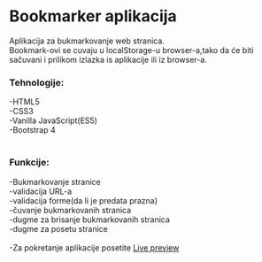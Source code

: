 # Bookmarker aplikacija
Aplikacija za bukmarkovanje web stranica.<br>
Bookmark-ovi se cuvaju u localStorage-u browser-a,tako da će biti sačuvani i prilikom izlazka is aplikacije ili iz browser-a.
### Tehnologije: <br>
-HTML5 <br>
-CSS3 <br>
-Vanilla JavaScript(ES5) <br>
-Bootstrap 4 <br>
 <br>
### Funkcije: <br>
-Bukmarkovanje stranice <br>
-validacija URL-a <br>
-validacija forme(da li je predata prazna) <br>
-čuvanje bukmarkovanih stranica <br>
-dugme za brisanje bukmarkovanih stranica <br>
-dugme za posetu stranice <br>
<br>
-Za pokretanje aplikacije posetite [Live preview](https://codepen.io/nemanja97/full/vjpKVd/)<br>


